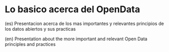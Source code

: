 Lo basico acerca del OpenData
================

(es)
Presentacion acerca de los mas importantes y relevantes principios de los datos abiertos y sus practicas

(en)
Presentation about the more important and relevant Open Data principles and practices
